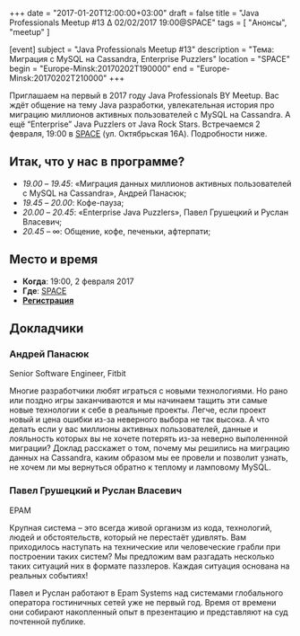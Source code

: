 
+++
date = "2017-01-20T12:00:00+03:00"
draft = false
title = "Java Professionals Meetup #13 ∆ 02/02/2017 19:00@SPACE"
tags = [
    "Анонсы", "meetup"
]

[event]
subject = "Java Professionals Meetup #13"
description = "Тема: Миграция c MySQL на Cassandra, Enterprise Puzzlers"
location = "SPACE"
begin = "Europe-Minsk:20170202T190000"
end = "Europe-Minsk:20170202T210000"
+++

Приглашаем на первый в 2017 году Java Professionals BY Meetup. Вас ждёт общение на тему Java разработки, увлекательная история про миграцию миллионов активных пользователей с MySQL на Cassandra. А ещё “Enterprise” Java Puzzlers от Java Rock Stars. Встречаемся 2 февраля, 19:00 в [SPACE](http://eventspace.by) (ул. Октябрьская 16А).
Подробности ниже.

<!--more-->

## Итак, что у нас в программе?

* _19.00_ – _19.45_: «Миграция данных миллионов активных пользователей с MySQL на Cassandra», Андрей Панасюк;
* _19.45_ – _20.00_: Кофе-пауза;
* _20.00_ – _20.45_: «Enterprise Java Puzzlers», Павел Грушецкий и Руслан Власевич;
* _20.45_ – ∞: Общение, кофе, печеньки, афтерпати;

## Место и время

* **Когда**: 19:00, 2 февраля 2017
* **Где**: [SPACE](http://eventspace.by)
* **[Регистрация](http://bit.ly/jprof_reg_13)**

## Докладчики

### Андрей Панасюк

Senior Software Engineer, Fitbit

Многие разработчики любят играться с новыми технологиями. Но рано или поздно игры заканчиваются и мы начинаем тащить эти самые новые технологии к себе в реальные проекты. Легче, если проект новый и цена ошибки из-за неверного выбора не так высока. А что делать если у вас миллионы активных пользователей, данные и лояльность которых вы не хочете потерять из-за неверно выполеннной миграции? Доклад расскажет о том, почему мы решились на миграцию данных на Cassandra, каким образом мы ее провели и позволит узнать, не хочем ли мы вернуться обратно к теплому и ламповому MySQL.

### Павел Грушецкий и Руслан Власевич

EPAM

Крупная система – это всегда живой организм из кода, технологий, людей и обстоятельств, который не перестаёт удивлять. Вам приходилось наступать на технические или человеческие грабли при построении таких систем? Мы предложим вам разгадать несколько таких ситуаций них в формате паззлеров. Каждая ситуация основана на реальных событиях!

Павел и Руслан работают в Epam Systems над системами глобального оператора гостиничных сетей уже не первый год. Время от времени они собирают накопленный опыт в презентацию и представляют на суд почтенной публике.